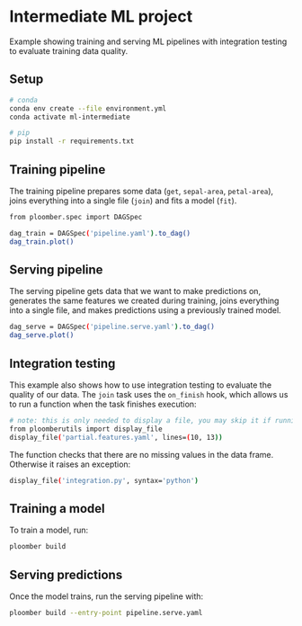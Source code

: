# Intermediate ML project

Example showing training and serving ML pipelines with integration testing to evaluate training data quality.

## Setup

~~~bash
# conda
conda env create --file environment.yml
conda activate ml-intermediate

# pip
pip install -r requirements.txt
~~~

## Training pipeline

The training pipeline prepares some data (`get`, `sepal-area`, `petal-area`), joins everything into a single file (`join`) and fits a model (`fit`). 

```bash
from ploomber.spec import DAGSpec

dag_train = DAGSpec('pipeline.yaml').to_dag()
dag_train.plot()
```

## Serving pipeline

The serving pipeline gets data that we want to make predictions on, generates the same features we created during training, joins everything into a single file, and makes predictions using a previously trained model.

```bash
dag_serve = DAGSpec('pipeline.serve.yaml').to_dag()
dag_serve.plot()
```

## Integration testing

This example also shows how to use integration testing to evaluate the quality of our data. The `join` task uses the `on_finish` hook, which allows us to run a function when the task finishes execution:

```bash
# note: this is only needed to display a file, you may skip it if running locally
from ploomberutils import display_file
display_file('partial.features.yaml', lines=(10, 13))
```

The function checks that there are no missing values in the data frame. Otherwise it raises an exception:

```bash
display_file('integration.py', syntax='python')
```

## Training a model

To train a model, run:

```sh tags=["bash"]
ploomber build
```

## Serving predictions

Once the model trains, run the serving pipeline with:

```sh tags=["bash"]
ploomber build --entry-point pipeline.serve.yaml
```

